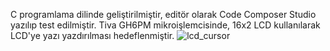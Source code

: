 C programlama dilinde geliştirilmiştir, editör olarak Code Composer Studio yazılıp test edilmiştir. Tiva GH6PM mikroişlemcisinde, 16x2 LCD kullanılarak LCD'ye yazı yazdırılması hedeflenmiştir. 
![lcd_cursor](https://github.com/user-attachments/assets/7db00df0-d802-4754-9352-a9c28d2a1233)
